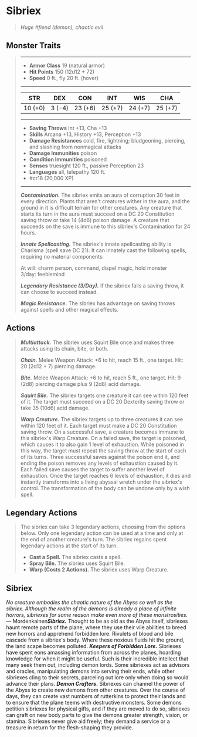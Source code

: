 # Sibriex
>*Huge #fiend (demon), chaotic evil*
## Monster Traits
>___
>- **Armor Class** 19 (natural armor)
>- **Hit Points** 150 (12d12 + 72)
>- **Speed** 0 ft., fly 20 ft. (hover)
>___
>|STR|DEX|CON|INT|WIS|CHA|
>|:---:|:---:|:---:|:---:|:---:|:---:|
>|10 (+0)|3 (-4)|23 (+6)|25 (+7)|24 (+7)|25 (+7)|
>___
>- **Saving Throws** Int +13, Cha +13
>- **Skills** Arcana +13, History +13, Perception +13
>- **Damage Resistances** cold, fire, lightning; bludgeoning, piercing, and slashing from nonmagical attacks
>- **Damage Immunities** poison
>- **Condition Immunities** poisoned
>- **Senses** truesight 120 ft., passive Perception 23
>- **Languages** all, telepathy 120 ft.
>- #cr18 (20,000 XP)
>___
>***Contamination.*** The sibriex emits an aura of corruption 30 feet in every direction. Plants that aren't creatures wither in the aura, and the ground in it is difficult terrain for other creatures. Any creature that starts its turn in the aura must succeed on a DC 20 Constitution saving throw or take 14 (4d6) poison damage. A creature that succeeds on the save is immune to this sibriex's Contamination for 24 hours.  
>
>***Innate Spellcasting.*** The sibriex's innate spellcasting ability is Charisma (spell save DC 21). It can innately cast the following spells, requiring no material components:  
>
>At will: charm person, command, dispel magic, hold monster  
>3/day: feeblemind  
>
>
>***Legendary Resistance (3/Day).*** If the sibriex fails a saving throw, it can choose to succeed instead.  
>
>***Magic Resistance.*** The sibriex has advantage on saving throws against spells and other magical effects.  
>
## Actions
>***Multiattack.*** The sibriex uses Squirt Bile once and makes three attacks using its chain, bite, or both.  
>
>***Chain.*** Melee Weapon Attack: +6 to hit, reach 15 ft., one target. Hit: 20 (2d12 + 7) piercing damage.  
>
>***Bite.*** Melee Weapon Attack: +6 to hit, reach 5 ft., one target. Hit: 9 (2d8) piercing damage plus 9 (2d8) acid damage.  
>
>***Squirt Bile.*** The sibriex targets one creature it can see within 120 feet of it. The target must succeed on a DC 20 Dexterity saving throw or take 35 (10d6) acid damage.  
>
>***Warp Creature.*** The sibriex targets up to three creatures it can see within 120 feet of it. Each target must make a DC 20 Constitution saving throw. On a successful save, a creature becomes immune to this sibriex's Warp Creature. On a failed save, the target is poisoned, which causes it to also gain 1 level of exhaustion. While poisoned in this way, the target must repeat the saving throw at the start of each of its turns. Three successful saves against the poison end it, and ending the poison removes any levels of exhaustion caused by it. Each failed save causes the target to suffer another level of exhaustion. Once the target reaches 6 levels of exhaustion, it dies and instantly transforms into a living abyssal wretch under the sibriex's control. The transformation of the body can be undone only by a wish spell.  
>
## Legendary Actions
>The sibriex can take 3 legendary actions, choosing from the options below. Only one legendary action can be used at a time and only at the end of another creature's turn. The sibriex regains spent legendary actions at the start of its turn.
>
>- **Cast a Spell.** The sibriex casts a spell.
>- **Spray Bile.** The sibriex uses Squirt Bile.
>- **Warp (Costs 2 Actions).** The sibriex uses Warp Creature.
## Sibriex
*No creature embodies the chaotic nature of the Abyss so well as the sibriex. Although the realm of the demons is already a place of infinite horrors, sibriexes for some reason make even more of these monstrosities.*— Mordenkainen***Sibriex.*** Thought to be as old as the Abyss itself, sibriexes haunt remote parts of the plane, where they use their vile abilities to breed new horrors and apprehend forbidden lore. Rivulets of blood and bile cascade from a sibriex's body. Where these noxious fluids hit the ground, the land scape becomes polluted.
***Keepers of Forbidden Lore.*** Sibriexes have spent eons amassing information from across the planes, hoarding knowledge for when it might be useful. Such is their incredible intellect that many seek them out, including demon lords. Some sibriexes act as advisors and oracles, manipulating demons into serving their ends, while other sibriexes cling to their secrets, parceling out lore only when doing so would advance their plans.
***Demon Crafters.*** Sibriexes can channel the power of the Abyss to create new demons from other creatures. Over the course of days, they can create vast numbers of rutterkins to protect their lands and to ensure that the plane teems with destructive monsters. Some demons petition sibriexes for physical gifts, and if they are moved to do so, sibriexes can graft on new body parts to give the demons greater strength, vision, or stamina. Sibriexes never give aid freely; they demand a service or a treasure in return for the flesh-shaping they provide.